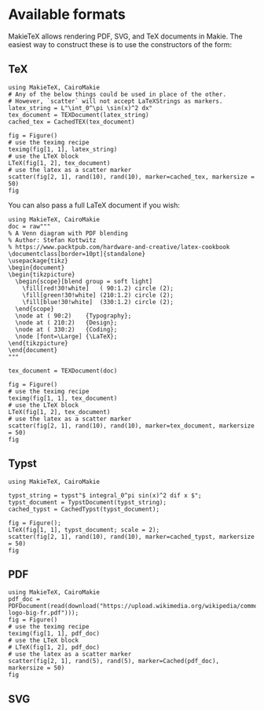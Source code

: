 # Available formats

MakieTeX allows rendering PDF, SVG, and TeX documents in Makie.  The easiest way to construct these is to use the constructors of the form:

## TeX

```@example main
using MakieTeX, CairoMakie
# Any of the below things could be used in place of the other.
# However, `scatter` will not accept LaTeXStrings as markers.
latex_string = L"\int_0^\pi \sin(x)^2 dx"
tex_document = TEXDocument(latex_string)
cached_tex = CachedTEX(tex_document)

fig = Figure()
# use the teximg recipe
teximg(fig[1, 1], latex_string)
# use the LTeX block
LTeX(fig[1, 2], tex_document)
# use the latex as a scatter marker
scatter(fig[2, 1], rand(10), rand(10), marker=cached_tex, markersize = 50)
fig
```

You can also pass a full LaTeX document if you wish:
```@example main
using MakieTeX, CairoMakie
doc = raw"""
% A Venn diagram with PDF blending
% Author: Stefan Kottwitz
% https://www.packtpub.com/hardware-and-creative/latex-cookbook
\documentclass[border=10pt]{standalone}
\usepackage{tikz}
\begin{document}
\begin{tikzpicture}
  \begin{scope}[blend group = soft light]
    \fill[red!30!white]   ( 90:1.2) circle (2);
    \fill[green!30!white] (210:1.2) circle (2);
    \fill[blue!30!white]  (330:1.2) circle (2);
  \end{scope}
  \node at ( 90:2)    {Typography};
  \node at ( 210:2)   {Design};
  \node at ( 330:2)   {Coding};
  \node [font=\Large] {\LaTeX};
\end{tikzpicture}
\end{document}
"""

tex_document = TEXDocument(doc)

fig = Figure()
# use the teximg recipe
teximg(fig[1, 1], tex_document)
# use the LTeX block
LTeX(fig[1, 2], tex_document)
# use the latex as a scatter marker
scatter(fig[2, 1], rand(10), rand(10), marker=tex_document, markersize = 50)
fig
```

## Typst

```@example main
using MakieTeX, CairoMakie

typst_string = typst"$ integral_0^pi sin(x)^2 dif x $";
typst_document = TypstDocument(typst_string);
cached_typst = CachedTypst(typst_document);

fig = Figure();
LTeX(fig[1, 1], typst_document; scale = 2);
scatter(fig[2, 1], rand(10), rand(10), marker=cached_typst, markersize = 50)
fig
```

## PDF

```@example main
using MakieTeX, CairoMakie
pdf_doc = PDFDocument(read(download("https://upload.wikimedia.org/wikipedia/commons/0/05/Wikipedia-logo-big-fr.pdf")));
fig = Figure()
# use the teximg recipe
teximg(fig[1, 1], pdf_doc)
# use the LTeX block
# LTeX(fig[1, 2], pdf_doc)
# use the latex as a scatter marker
scatter(fig[2, 1], rand(5), rand(5), marker=Cached(pdf_doc), markersize = 50)
fig
```

## SVG

The same thing as PDF applies to SVG.

However, if you are using scatter in CairoMakie, then the SVG will be colored by the color of the marker.  This is not the case in WGLMakie or GLMakie.

See below for an example:
```@example main
using MakieTeX, CairoMakie
svg = SVGDocument(read(download("https://raw.githubusercontent.com/file-icons/icons/master/svg/Go-Old.svg"), String));
fig = Figure()
scatter(fig[1, 1], rand(10), rand(10), marker=Cached(svg), markersize = 50)
scatter!(rand(5), rand(5), marker=Cached(svg), markersize = 50, strokecolor = :green, strokewidth = 7)
fig
```

